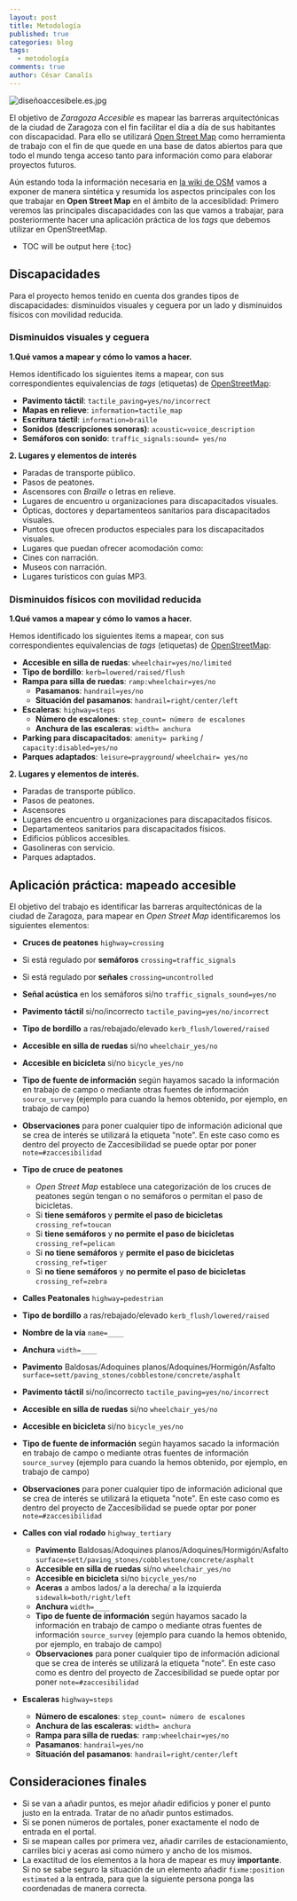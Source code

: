 ```yaml
---
layout: post
title: Metodología
published: true
categories: blog
tags:
  - metodología
comments: true
author: César Canalís
---
```

![diseñoaccesibele.es.jpg]({{site.baseurl}}/media/diseñoaccesibele.es.jpg)

El objetivo de *Zaragoza Accesible* es mapear las barreras arquitectónicas de la ciudad de Zaragoza con el fin facilitar el día a día de sus habitantes con discapacidad.
Para ello se utilizará [Open Street Map](http://osm.org) como herramienta de trabajo con el fin de que quede en una base de datos abiertos para que todo el mundo tenga acceso tanto para información como para elaborar proyectos futuros.

Aún estando toda la información necesaria en [la wiki de OSM](http://wiki.openstreetmap.org/wiki/Main_Page) vamos a exponer de manera sintética y resumida los aspectos principales con los que trabajar en **Open Street Map**  en el ámbito de la accesiblidad: Primero veremos las principales discapacidades con las que vamos a trabajar, para posteriormente hacer una aplicación práctica de los *tags* que debemos utilizar en OpenStreetMap.


* TOC will be output here
{:toc}

## Discapacidades

Para el proyecto hemos tenido en cuenta dos grandes tipos de discapacidades: disminuidos visuales y ceguera por un lado y disminuidos físicos con movilidad reducida.

### Disminuidos visuales y ceguera

**1.Qué vamos a mapear y cómo lo vamos a hacer.**

Hemos identificado los siguientes items a mapear, con sus correspondientes equivalencias de *tags* (etiquetas) de [OpenStreetMap](http://openstreetmap.org):

  * **Pavimento táctil**:    `tactile_paving=yes/no/incorrect`
  * **Mapas en relieve**:  `information=tactile_map`
  * **Escritura táctil**: `information=braille`
  * **Sonidos (descripciones sonoras)**: `acoustic=voice_description`
  * **Semáforos con sonido**: `traffic_signals:sound= yes/no`

**2. Lugares y elementos de interés**

* Paradas de transporte público.
* Pasos de peatones.
* Ascensores con *Braille* o letras en relieve.
* Lugares de encuentro u organizaciones para discapacitados visuales.
* Ópticas, doctores y departamenteos sanitarios para discapacitados visuales.
* Puntos que ofrecen productos especiales para los discapacitados visuales.
* Lugares que puedan ofrecer acomodación como:
 * Cines con narración.
 * Museos con narración.
 * Lugares turísticos con guías MP3.

### Disminuidos físicos con movilidad reducida

**1.Qué vamos a mapear y cómo lo vamos a hacer.**

Hemos identificado los siguientes items a mapear, con sus correspondientes equivalencias de *tags* (etiquetas) de [OpenStreetMap](http://openstreetmap.org):

* **Accesible en silla de ruedas**: `wheelchair=yes/no/limited`
* **Tipo de bordillo**: `kerb=lowered/raised/flush`
* **Rampa para silla de ruedas**: `ramp:wheelchair=yes/no`
  * **Pasamanos**: `handrail=yes/no`
  * **Situación del pasamanos**: `handrail=right/center/left`
* **Escaleras**: `highway=steps`
    * **Número de escalones**: `step_count= número de escalones`
    * **Anchura de las escaleras**: `width= anchura`
* **Parking para discapacitados**: `amenity= parking` / `capacity:disabled=yes/no`
* **Parques adaptados**: `leisure=prayground`/ `wheelchair= yes/no`

**2. Lugares y elementos de interés.**

 * Paradas de transporte público.
 * Pasos de peatones.
 * Ascensores
 * Lugares de encuentro u organizaciones para discapacitados físicos.
 * Departamenteos sanitarios para discapacitados físicos.
 * Edificios públicos accesibles.
 * Gasolineras con servicio.
 * Parques adaptados.


## Aplicación práctica: mapeado accesible

El objetivo del trabajo es identificar las barreras arquitectónicas de la ciudad de Zaragoza, para mapear en *Open Street Map* identificaremos los siguientes elementos:

* **Cruces de peatones**  ``highway=crossing``
 * Si está regulado por **semáforos**  `crossing=traffic_signals`
 * Si está regulado por **señales** `crossing=uncontrolled`
 * **Señal acústica** en los semáforos si/no `traffic_signals_sound=yes/no`
 * **Pavimento táctil** si/no/incorrecto `tactile_paving=yes/no/incorrect`
 * **Tipo de bordillo** a ras/rebajado/elevado `kerb_flush/lowered/raised`
 * **Accesible en silla de ruedas** si/no `wheelchair_yes/no`
 * **Accesible en bicicleta** si/no `bicycle_yes/no`
 * **Tipo de fuente de información** según hayamos sacado la información en trabajo de campo o mediante otras fuentes de información `source_survey` (ejemplo para cuando la hemos obtenido, por ejemplo, en trabajo de campo)
 * **Observaciones** para poner cualquier tipo de información adicional que se crea de interés se utilizará la etiqueta "note". En este caso como es dentro del proyecto de Zaccesibilidad se puede optar por poner  `note=#zaccesibilidad`
 * **Tipo de cruce de peatones**
    * *Open Street Map* establece una categorización de los cruces de peatones según tengan o no semáforos o permitan el paso de bicicletas.
    * Si **tiene semáforos** y **permite el paso de bicicletas** `crossing_ref=toucan`
    * Si **tiene semáforos** y **no permite el paso de bicicletas** `crossing_ref=pelican`
    * Si **no tiene semáforos** y **permite el paso de bicicletas** `crossing_ref=tiger`
    * Si **no tiene semáforos** y **no permite el paso de bicicletas** `crossing_ref=zebra`


* **Calles Peatonales** `highway=pedestrian`
 * **Tipo de bordillo** a ras/rebajado/elevado `kerb_flush/lowered/raised`
 * **Nombre de la vía** `name=____`
 * **Anchura** `width=____`
 * **Pavimento** Baldosas/Adoquines planos/Adoquines/Hormigón/Asfalto `surface=sett/paving_stones/cobblestone/concrete/asphalt`
 * **Pavimento táctil** si/no/incorrecto `tactile_paving=yes/no/incorrect`
 * **Accesible en silla de ruedas** si/no `wheelchair_yes/no`
 * **Accesible en bicicleta** si/no `bicycle_yes/no`
 * **Tipo de fuente de información** según hayamos sacado la información en trabajo de campo o mediante otras fuentes de información `source_survey` (ejemplo para cuando la hemos obtenido, por ejemplo, en trabajo de campo)
  * **Observaciones** para poner cualquier tipo de información adicional que se crea de interés se utilizará la etiqueta "note". En este caso como es dentro del proyecto de Zaccesibilidad se puede optar por poner  `note=#zaccesibilidad`

* **Calles con vial rodado** `highway_tertiary`
  * **Pavimento** Baldosas/Adoquines planos/Adoquines/Hormigón/Asfalto `surface=sett/paving_stones/cobblestone/concrete/asphalt`
  * **Accesible en silla de ruedas** si/no `wheelchair_yes/no`
  * **Accesible en bicicleta** si/no `bicycle_yes/no`
  * **Aceras** a ambos lados/ a la derecha/ a la izquierda `sidewalk=both/right/left`
  * **Anchura** `width=____`
  * **Tipo de fuente de información** según hayamos sacado la información en trabajo de campo o mediante otras fuentes de información `source_survey` (ejemplo para cuando la hemos obtenido, por ejemplo, en trabajo de campo)
  * **Observaciones** para poner cualquier tipo de información adicional que se crea de interés se utilizará la etiqueta "note". En este caso como es dentro del proyecto de Zaccesibilidad se puede optar por poner  `note=#zaccesibilidad`

* **Escaleras** `highway=steps`
  * **Número de escalones**: `step_count= número de escalones`
  * **Anchura de las escaleras**: `width= anchura`
  * **Rampa para silla de ruedas**: `ramp:wheelchair=yes/no`
  * **Pasamanos**: `handrail=yes/no`
   * **Situación del pasamanos**: `handrail=right/center/left`

## Consideraciones finales

* Si  se van a añadir puntos, es mejor añadir edificios y poner el punto justo en la entrada. Tratar de no añadir puntos estimados.
* Si se ponen números de portales, poner exactamente el nodo de entrada en el portal.
* Si se mapean calles por primera vez, añadir carriles de estacionamiento, carriles bici y aceras asi como número y ancho de los mismos.
* La exactitud  de los elementos a la hora de mapear es muy **importante**. Si no se sabe seguro la situación de un elemento añadir `fixme:position estimated` a la entrada, para que la siguiente persona ponga las coordenadas de manera correcta.
